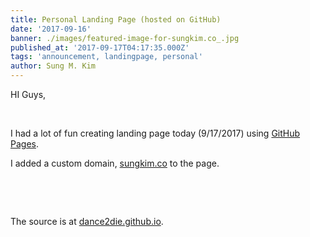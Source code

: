```yaml
---
title: Personal Landing Page (hosted on GitHub)
date: '2017-09-16'
banner: ./images/featured-image-for-sungkim.co_.jpg
published_at: '2017-09-17T04:17:35.000Z'
tags: 'announcement, landingpage, personal'
author: Sung M. Kim
---
```


HI Guys,

 

I had a lot of fun creating landing page today (9/17/2017) using [GitHub Pages](https://pages.github.com/).

I added a custom domain, [sungkim.co](https://www.sungkim.co/) to the page.

 

 

The source is at [dance2die.github.io](https://github.com/dance2die/dance2die.github.io).

